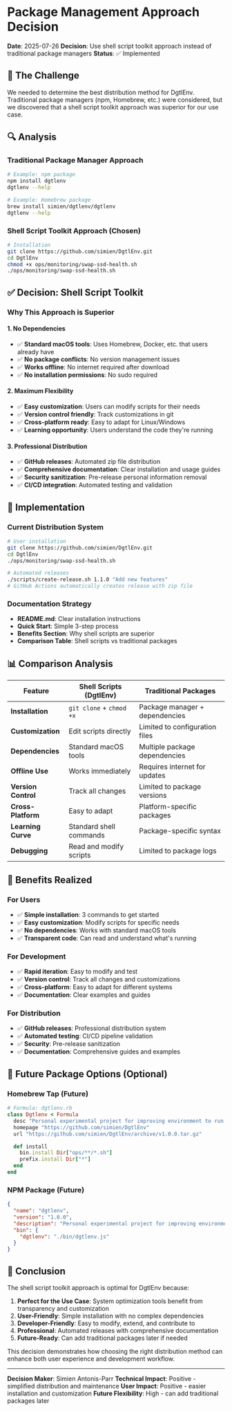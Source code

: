# Package Management Approach Decision

**Date**: 2025-07-26
**Decision**: Use shell script toolkit approach instead of traditional package managers
**Status**: ✅ Implemented

## 🎯 The Challenge

We needed to determine the best distribution method for DgtlEnv. Traditional package managers (npm, Homebrew, etc.) were considered, but we discovered that a shell script toolkit approach was superior for our use case.

## 🔍 Analysis

### Traditional Package Manager Approach
```bash
# Example: npm package
npm install dgtlenv
dgtlenv --help

# Example: Homebrew package
brew install simien/dgtlenv/dgtlenv
dgtlenv --help
```

### Shell Script Toolkit Approach (Chosen)
```bash
# Installation
git clone https://github.com/simien/DgtlEnv.git
cd DgtlEnv
chmod +x ops/monitoring/swap-ssd-health.sh
./ops/monitoring/swap-ssd-health.sh
```

## ✅ Decision: Shell Script Toolkit

### Why This Approach is Superior

#### **1. No Dependencies**
- ✅ **Standard macOS tools**: Uses Homebrew, Docker, etc. that users already have
- ✅ **No package conflicts**: No version management issues
- ✅ **Works offline**: No internet required after download
- ✅ **No installation permissions**: No sudo required

#### **2. Maximum Flexibility**
- ✅ **Easy customization**: Users can modify scripts for their needs
- ✅ **Version control friendly**: Track customizations in git
- ✅ **Cross-platform ready**: Easy to adapt for Linux/Windows
- ✅ **Learning opportunity**: Users understand the code they're running

#### **3. Professional Distribution**
- ✅ **GitHub releases**: Automated zip file distribution
- ✅ **Comprehensive documentation**: Clear installation and usage guides
- ✅ **Security sanitization**: Pre-release personal information removal
- ✅ **CI/CD integration**: Automated testing and validation

## 🚀 Implementation

### Current Distribution System
```bash
# User installation
git clone https://github.com/simien/DgtlEnv.git
cd DgtlEnv
./ops/monitoring/swap-ssd-health.sh

# Automated releases
./scripts/create-release.sh 1.1.0 "Add new features"
# GitHub Actions automatically creates release with zip file
```

### Documentation Strategy
- **README.md**: Clear installation instructions
- **Quick Start**: Simple 3-step process
- **Benefits Section**: Why shell scripts are superior
- **Comparison Table**: Shell scripts vs traditional packages

## 📊 Comparison Analysis

| Feature | Shell Scripts (DgtlEnv) | Traditional Packages |
|---------|-------------------------|---------------------|
| **Installation** | `git clone` + `chmod +x` | Package manager + dependencies |
| **Customization** | Edit scripts directly | Limited to configuration files |
| **Dependencies** | Standard macOS tools | Multiple package dependencies |
| **Offline Use** | Works immediately | Requires internet for updates |
| **Version Control** | Track all changes | Limited to package versions |
| **Cross-Platform** | Easy to adapt | Platform-specific packages |
| **Learning Curve** | Standard shell commands | Package-specific syntax |
| **Debugging** | Read and modify scripts | Limited to package logs |

## 🎯 Benefits Realized

### For Users
- ✅ **Simple installation**: 3 commands to get started
- ✅ **Easy customization**: Modify scripts for specific needs
- ✅ **No dependencies**: Works with standard macOS tools
- ✅ **Transparent code**: Can read and understand what's running

### For Development
- ✅ **Rapid iteration**: Easy to modify and test
- ✅ **Version control**: Track all changes and customizations
- ✅ **Cross-platform**: Easy to adapt for different systems
- ✅ **Documentation**: Clear examples and guides

### For Distribution
- ✅ **GitHub releases**: Professional distribution system
- ✅ **Automated testing**: CI/CD pipeline validation
- ✅ **Security**: Pre-release sanitization
- ✅ **Documentation**: Comprehensive guides and examples

## 🔮 Future Package Options (Optional)

### Homebrew Tap (Future)
```ruby
# Formula: dgtlenv.rb
class Dgtlenv < Formula
  desc "Personal experimental project for improving environment to run modern products"
  homepage "https://github.com/simien/DgtlEnv"
  url "https://github.com/simien/DgtlEnv/archive/v1.0.0.tar.gz"

  def install
    bin.install Dir["ops/**/*.sh"]
    prefix.install Dir["*"]
  end
end
```

### NPM Package (Future)
```json
{
  "name": "dgtlenv",
  "version": "1.0.0",
  "description": "Personal experimental project for improving environment to run modern products",
  "bin": {
    "dgtlenv": "./bin/dgtlenv.js"
  }
}
```

## 📝 Conclusion

The shell script toolkit approach is optimal for DgtlEnv because:

1. **Perfect for the Use Case**: System optimization tools benefit from transparency and customization
2. **User-Friendly**: Simple installation with no complex dependencies
3. **Developer-Friendly**: Easy to modify, extend, and contribute to
4. **Professional**: Automated releases with comprehensive documentation
5. **Future-Ready**: Can add traditional packages later if needed

This decision demonstrates how choosing the right distribution method can enhance both user experience and development workflow.

---

**Decision Maker**: Simien Antonis-Parr
**Technical Impact**: Positive - simplified distribution and maintenance
**User Impact**: Positive - easier installation and customization
**Future Flexibility**: High - can add traditional packages later
